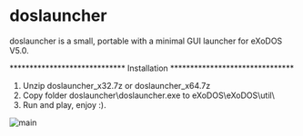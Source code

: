 # doslauncher

doslauncher is a small, portable with a minimal GUI launcher for eXoDOS V5.0.

*****************************   Installation   *******************************

1. Unzip doslauncher_x32.7z or doslauncher_x64.7z
2. Copy folder doslauncher\doslauncher.exe to eXoDOS\eXoDOS\util\
3. Run and play, enjoy :).

![main](https://user-images.githubusercontent.com/84850541/121934725-57db4e00-cd50-11eb-8751-efc0cbb340e2.png)
